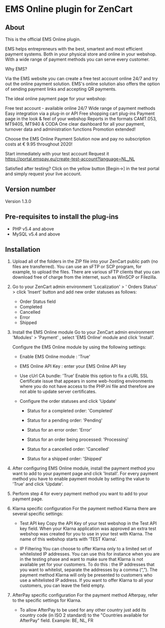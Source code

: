 # EMS Online plugin for ZenCart

## About
This is the official EMS Online plugin.

EMS helps entrepreneurs with the best, smartest and most efficient payment systems. Both in your physical store and online in your webshop. With a wide range of payment methods you can serve every customer.

Why EMS?

Via the EMS website you can create a free test account online 24/7 and try out the online payment solution. EMS's online solution also offers the option of sending payment links and accepting QR payments.

The ideal online payment page for your webshop:

Free test account - available online 24/7
Wide range of payment methods
Easy integration via a plug-in or API
Free shopping cart plug-ins
Payment page in the look & feel of your webshop
Reports in the formats CAMT.053, MT940S, MT940 & CODA
One clear dashboard for all your payment, turnover data and administration functions
Promotion extended!

Choose the EMS Online Payment Solution now and pay no subscription costs at € 9.95 throughout 2020!

Start immediately with your test account Request it https://portal.emspay.eu/create-test-account?language=NL_NL

Satisfied after testing? Click on the yellow button [Begin→] in the test portal and simply request your live account.
## Version number
Version 1.3.0

## Pre-requisites to install the plug-ins 
* PHP v5.4 and above
* MySQL v5.4 and above

## Installation
 1. Upload all of the folders in the ZIP file into your ZenCart public path (no files are transferred). You can use an sFTP or SCP program, for example, to upload the files. There are various sFTP clients that you can download free of charge from the internet, such as WinSCP or Filezilla.

 2. Go to your ZenCart admin environment 'Localization' > ' Orders Status' > click 'Insert' button and add new order statuses as follows:
 
    - Order Status field
    - Completed
    - Cancelled
    - Error
    - Shipped

 3. Install the EMS Online module Go to your ZenCart admin environment 'Modules' > 'Payment' , select 'EMS Online' module and click 'Install'.

    Configure the EMS Online module by using the following settings:

    - Enable EMS Online module : 'True'

    - EMS Online API Key : enter your EMS Online API key

    - Use cUrl CA bundle: 'True'
    Enable this option to fix a cURL SSL Certificate issue that appears in some web-hosting environments where you do not have access to the PHP.ini file and therefore are not able to update server certificates.

    - Configure the order statuses and click 'Update'

        - Status for a completed order: 'Completed'

        - Status for a pending order: 'Pending'

        - Status for an error order: 'Error'

        - Status for an order being processed: 'Processing'

        - Status for a cancelled order: 'Cancelled'

        - Status for a shipped order: 'Shipped'

4. After configuring  EMS Online module, install the payment method you want to add to your payment page and click 'Install'.
For every payment method you have to enable payment module by setting the value to 'True' and click 'Update'.

5. Perform step 4 for every payment method you want to add to your payment page.

6. Klarna specific configuration
For the payment method Klarna there are several specific settings:

    * Test API key
Copy the API Key of your test webshop in the Test API key field.
When your Klarna application was approved an extra test webshop was created for you to use in your test with Klarna. The name of this webshop starts with ‘TEST Klarna’.

    * IP Filtering
You can choose to offer Klarna only to a limited set of whitelisted IP addresses. You can use this for instance when you are in the testing phase and want to make sure that Klarna is not available yet for your customers.
To do this : the IP addresses that you want to whitelist, separate the addresses by a comma (“,”). The payment method Klarna will only be presented to customers who use a whitelisted IP address.
If you want to offer Klarna to all your customers, you can leave the field empty.

7. AfterPay specific configuration
For the payment method Afterpay, refer to the specific settings for Klarna.

    * To allow AfterPay to be used for any other country just add its country code (in ISO 2 standard) to the "Countries available for AfterPay" field. Example: BE, NL, FR

